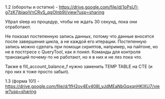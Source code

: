1.2 (обороты и остатки) - https://drive.google.com/file/d/1oPsU1-g7zK7jbiaoiVnCRyS_qgOlnb9I/view?usp=sharing

Убрал sleep из процедур, чтобы не ждать 30 секунд, пока они отработают. 

Не показал постепенную запись данных, потому что данные вносятся после завершения цикла, а не каждой его итерации. 
Постепенную запись можно сделать при помощи скриптов, например, на пайтоне, но не в постгресе с QueryTool, как я понял. Команды для контроля транзакций почему-то не работают, но я в них и не лез пока что.

Также в fill_account_balance_f нужно заменить TEMP TABLE на CTE (и про них я тоже просто забыл).


1.3 (форма 101) - https://drive.google.com/file/d/1fH2ov4Ev408l_yJdMEaNbGqxqnHKlXU7/view?usp=sharing
